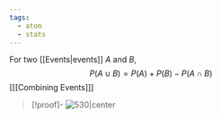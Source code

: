 ```yaml
---
tags:
  - atom
  - stats
---
```

For two [[Events|events]] $A$ and $B$,
$$ P(A \cup B) = P(A) + P(B) - P(A \cap B) $$
\[[[Combining Events]]\]

> [!proof]-
> ![530|center](additive-rule.excalidraw.svg)